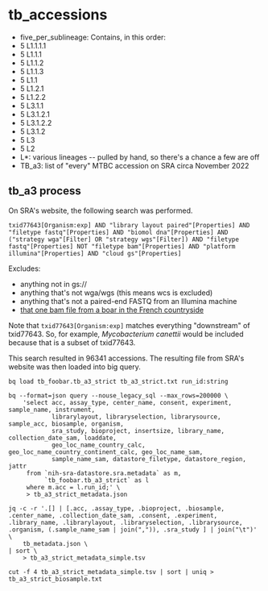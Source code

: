# tb_accessions
* five_per_sublineage: Contains, in this order:
 * 5 L1.1.1.1
 * 5 L1.1.1
 * 5 L1.1.2
 * 5 L1.1.3
 * 5 L1.1
 * 5 L1.2.1
 * 5 L1.2.2
 * 5 L3.1.1
 * 5 L3.1.2.1
 * 5 L3.1.2.2
 * 5 L3.1.2
 * 5 L3
 * 5 L2
* L*: various lineages -- pulled by hand, so there's a chance a few are off
* TB_a3: list of "every" MTBC accession on SRA circa November 2022


## tb_a3 process
On SRA's website, the following search was performed.

```
txid77643[Organism:exp] AND "library layout paired"[Properties] AND "filetype fastq"[Properties] AND "biomol dna"[Properties] AND ("strategy wga"[Filter] OR "strategy wgs"[Filter]) AND "filetype fastq"[Properties] NOT "filetype bam"[Properties] AND "platform illumina"[Properties] AND "cloud gs"[Properties] 
```

Excludes:
* anything not in gs://
* anything that's not wga/wgs (this means wcs is excluded)
* anything that's not a paired-end FASTQ from an Illumina machine
* [that one bam file from a boar in the French countryside](https://www.ncbi.nlm.nih.gov/sra/ERX1041379[accn])

Note that `txid77643[Organism:exp]` matches everything "downstream" of txid77643. So, for example, _Mycobacterium canettii_ would be included because that is a subset of txid77643.

This search resulted in 96341 accessions. The resulting file from SRA's website was then loaded into big query.

```
bq load tb_foobar.tb_a3_strict tb_a3_strict.txt run_id:string

bq --format=json query --nouse_legacy_sql --max_rows=200000 \
    'select acc, assay_type, center_name, consent, experiment, sample_name, instrument,
            librarylayout, libraryselection, librarysource, sample_acc, biosample, organism,
            sra_study, bioproject, insertsize, library_name, collection_date_sam, loaddate,
            geo_loc_name_country_calc, geo_loc_name_country_continent_calc, geo_loc_name_sam,
            sample_name_sam, datastore_filetype, datastore_region, jattr
     from `nih-sra-datastore.sra.metadata` as m,
          `tb_foobar.tb_a3_strict` as l
     where m.acc = l.run_id;' \
     > tb_a3_strict_metadata.json

jq -c -r '.[] | [.acc, .assay_type, .bioproject, .biosample, .center_name, .collection_date_sam, .consent, .experiment, .library_name, .librarylayout, .libraryselection, .librarysource, .organism, (.sample_name_sam | join(",")), .sra_study ] | join("\t")' \
    tb_metadata.json \
| sort \
    > tb_a3_strict_metadata_simple.tsv

cut -f 4 tb_a3_strict_metadata_simple.tsv | sort | uniq > tb_a3_strict_biosample.txt
```